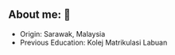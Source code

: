 ## About me: 👋
  - Origin: Sarawak, Malaysia
  - Previous Education: Kolej Matrikulasi Labuan 
   

